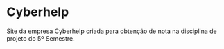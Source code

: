 # Cyberhelp
Site da empresa Cyberhelp criada para obtenção de nota na disciplina de projeto do 5º Semestre.
